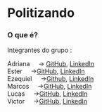 # Politizando

### O que é?
<p></p>

Integrantes  do grupo :

Adriana  _&nbsp;_  _&nbsp;_  -> [GitHub](https://github.com/AdrianaQMelo), [LinkedIn](https://www.linkedin.com/in/adrianaqmelo/)<br/>
Ester  _&nbsp;_  _&nbsp;_    ->[GitHub](https://github.com/ester346), [LinkedIn](https://www.linkedin.com/in/estercsoliveira/)<br/>
Ezequiel  _&nbsp;_  _&nbsp;_ ->[Github](https://github.com/Ezequie1), [LinkedIn](https://www.linkedin.com/in/ezequielamoura/)<br/>
Marcos   _&nbsp;_  _&nbsp;_  ->[GitHub](https://github.com/Eu-O-Marcos), [LinkedIn](https://www.linkedin.com/in/oi-eu-sou-o-marcos/)<br/>
Lucas   _&nbsp;_  _&nbsp;_    ->[GitHub](https://github.com/Lucas-Santos-Da-Silva), [LinkedIn](https://linkedin.com/in/)  <br/>
Victor   _&nbsp;_  _&nbsp;_  ->[GitHub](https://github.com/Victor-Manoel-Public), [LinkedIn](https://www.linkedin.com/in/victor-manoel-da-silva/)<br/>

